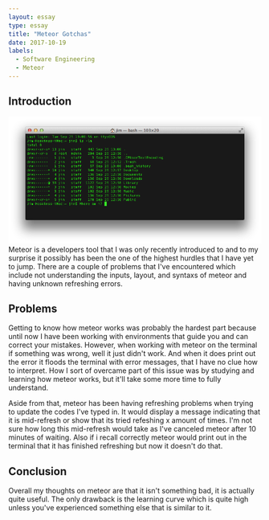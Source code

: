 ```yaml
---
layout: essay
type: essay
title: "Meteor Gotchas"
date: 2017-10-19
labels:
  - Software Engineering
  - Meteor
---
```

## Introduction
<img class="ui small left floated rounded image" src="/images/terminal_sc.png">
  Meteor is a developers tool that I was only recently introduced to and to my surprise it possibly has been the one of the highest hurdles that I have yet to jump. There are a couple of problems that I've encountered which include not understanding the inputs, layout, and syntaxs of meteor and having unknown refreshing errors.

## Problems
  Getting to know how meteor works was probably the hardest part because until now I have been working with environments that guide you and can correct your mistakes. However, when working with meteor on the terminal if something was wrong, well it just didn't work. And when it does print out the error it floods the terminal with error messages, that I have no clue how to interpret. How I sort of overcame part of this issue was by studying and learning how meteor works, but it'll take some more time to fully understand.
  
  Aside from that, meteor has been having refreshing problems when trying to update the codes I've typed in. It would display a message indicating that it is mid-refresh or show that its tried refeshing x amount of times. I'm not sure how long this mid-refresh would take as I've canceled meteor after 10 minutes of waiting. Also if i recall correctly meteor would print out in the terminal that it has finished refreshing but now it doesn't do that.

## Conclusion
  Overall my thoughts on meteor are that it isn't something bad, it is actually quite useful. The only drawback is the learning curve which is quite high unless you've experienced something else that is similar to it.
